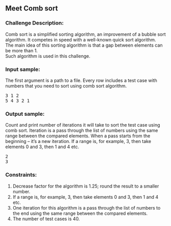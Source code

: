 <h2>Meet Comb sort</h2>

<h3>Challenge Description:</h3>

<p>
    Comb sort is a simplified sorting algorithm, an improvement of a bubble sort algorithm. It competes in speed with
    a well-known quick sort algorithm. <br>
    The main idea of this sorting algorithm is that a gap between elements can be more than 1.<br>
    Such algorithm is used in this challenge.<br>

</p>

<h3>Input sample:</h3>

<p>
    The first argument is a path to a file. Every row includes a test case with numbers that you need to sort using
    comb sort algorithm.
</p>

<pre class="description-input-output">3 1 2
5 4 3 2 1</pre>

<h3>Output sample:</h3>

<p>
    Count and print number of iterations it will take to sort the test case using comb sort. Iteration is a pass
    through the list of numbers using the same range between the compared elements. When a pass starts from the
    beginning &#x2013; it&#x2019;s a new iteration. If a range is, for example, 3, then take elements 0 and 3, then 1 and 4 etc.
</p>

<pre class="description-input-output">2
3</pre>

<h3>Constraints:</h3>
<ol>
<li>Decrease factor for the algorithm is 1.25; round the result to a smaller number.</li>
<li>If a range is, for example, 3, then take elements 0 and 3, then 1 and 4 etc.</li>
<li>One iteration for this algorithm is a pass through the list of numbers to the end using the same range
        between the compared elements.</li>
<li>The number of test cases is 40.</li>
</ol>